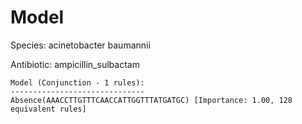 
# Model

Species: acinetobacter baumannii

Antibiotic: ampicillin_sulbactam

```
Model (Conjunction - 1 rules):
------------------------------
Absence(AAACCTTGTTTCAACCATTGGTTTATGATGC) [Importance: 1.00, 128 equivalent rules]

```

